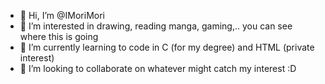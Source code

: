 - 👋 Hi, I’m @IMoriMori
- 👀 I’m interested in drawing, reading manga, gaming,.. you can see where this is going
- 🌱 I’m currently learning to code in C (for my degree) and HTML (private interest)
- 💞️ I’m looking to collaborate on whatever might catch my interest :D
